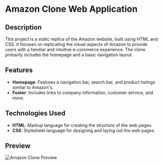 # Amazon Clone Web Application

## Description

This project is a static replica of the Amazon website, built using HTML and CSS. It focuses on replicating the visual aspects of Amazon to provide users with a familiar and intuitive e-commerce experience. The clone primarily includes the homepage and a basic navigation layout.

## Features

- **Homepage**: Features a navigation bar, search bar, and product listings similar to Amazon's.
- **Footer**: Includes links to company information, customer service, and more.

## Technologies Used

- **HTML**: Markup language for creating the structure of the web pages.
- **CSS**: Stylesheet language for designing and laying out the web pages.

## Preview

![Amazon Clone Preview](image.png)

